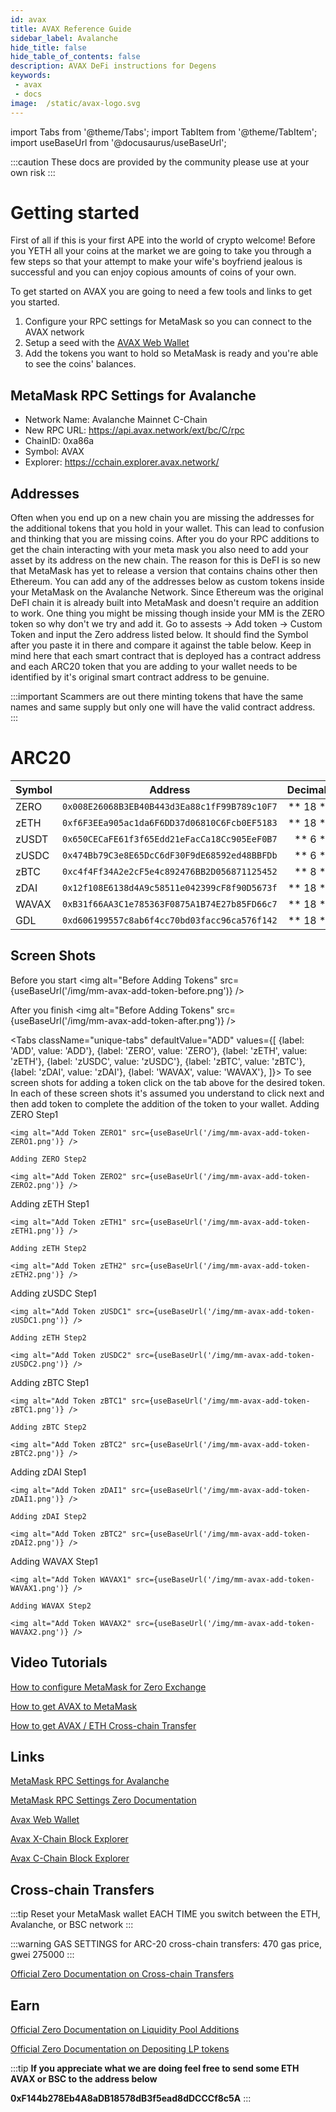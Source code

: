 ```yaml
---
id: avax
title: AVAX Reference Guide
sidebar_label: Avalanche
hide_title: false
hide_table_of_contents: false
description: AVAX DeFi instructions for Degens
keywords: 
 - avax
 - docs
image:  /static/avax-logo.svg
---
```


import Tabs from '@theme/Tabs';
import TabItem from '@theme/TabItem';
import useBaseUrl from '@docusaurus/useBaseUrl';

:::caution
These docs are provided by the community please use at your own risk
:::

# Getting started

First of all if this is your first APE into the world of crypto welcome! Before you YETH all your coins at the 
market we are going to take you through a few steps so that your attempt to make your wife's boyfriend jealous 
is successful and you can enjoy copious amounts of coins of your own.

To get started on AVAX you are going to need a few tools and links to get you started. 

1. Configure your RPC settings for MetaMask so you can connect to the AVAX network
1. Setup a seed with the [AVAX Web Wallet](https://wallet.avax.network/)
1. Add the tokens you want to hold so MetaMask is ready and you're able to see the coins' balances.

## MetaMask RPC Settings for Avalanche 

* Network Name: Avalanche Mainnet C-Chain
* New RPC URL: https://api.avax.network/ext/bc/C/rpc
* ChainID: 0xa86a
* Symbol: AVAX
* Explorer: https://cchain.explorer.avax.network/

## Addresses 

Often when you end up on a new chain you are missing the addresses for the additional tokens that you hold in 
your wallet. This can lead to confusion and thinking that you are missing coins. After you do your RPC 
additions to get the chain interacting with your meta mask you also need to add your asset by its address on the new chain. 
The reason for this is DeFI is so new that MetaMask has yet to release a version that contains chains other then Ethereum.
You can add any of the addresses below as custom tokens inside your MetaMask on the Avalanche Network. Since Ethereum was 
the original DeFI chain it is already built into MetaMask and doesn't require an addition to work. One thing you might be 
missing though inside your MM is the ZERO token so why don't we try and add it. Go to assests -> Add token -> Custom Token
and input the Zero address listed below. It should find the Symbol after you paste it in there and compare it against the 
table below. Keep in mind here that each smart contract that is deployed has a contract address and each ARC20 token that 
you are adding to your wallet needs to be identified by it's original smart contract address to be genuine. 

:::important
Scammers are out there minting tokens that have the same names and same supply but only one will have the valid contract address.  
:::

# ARC20
| Symbol	|	Address					|	Decimals	|
| ------------- | 	:-----------: 				| 	-----: 		|
| ZERO		| `0x008E26068B3EB40B443d3Ea88c1fF99B789c10F7`	|	 ** 18  **	| 
| zETH		| `0xf6F3EEa905ac1da6F6DD37d06810C6Fcb0EF5183`	|	 ** 18 **	|	
| zUSDT		| `0x650CECaFE61f3f65Edd21eFacCa18Cc905EeF0B7`	|	 ** 6  **	| 
| zUSDC		| `0x474Bb79C3e8E65DcC6dF30F9dE68592ed48BBFDb`	|	 ** 6  **	| 
| zBTC		| `0xc4f4Ff34A2e2cF5e4c892476BB2D056871125452`	|	 ** 8  **	| 
| zDAI		| `0x12f108E6138d4A9c58511e042399cF8f90D5673f`	|	 ** 18  **	| 
| WAVAX		| `0xB31f66AA3C1e785363F0875A1B74E27b85FD66c7`	|	 ** 18  **	| 
| GDL		| `0xd606199557c8ab6f4cc70bd03facc96ca576f142`	|	 ** 18  **	| 


## Screen Shots
Before you start
<img alt="Before Adding Tokens" src={useBaseUrl('/img/mm-avax-add-token-before.png')} />

After you finish
<img alt="Before Adding Tokens" src={useBaseUrl('/img/mm-avax-add-token-after.png')} />

<Tabs
  className="unique-tabs"
  defaultValue="ADD"
  values={[
    {label: 'ADD', value: 'ADD'},
    {label: 'ZERO', value: 'ZERO'},
    {label: 'zETH', value: 'zETH'},
    {label: 'zUSDC', value: 'zUSDC'},
	{label: 'zBTC', value: 'zBTC'},
	{label: 'zDAI', value: 'zDAI'},
	{label: 'WAVAX', value: 'WAVAX'},
  ]}>
  <TabItem value="ADD">
	To see screen shots for adding a token click on the tab above for the desired token.
	In each of these screen shots it's assumed you understand to click next and then add token
	to complete the addition of the token to your wallet.
  </TabItem>
  <TabItem value="ZERO">
	Adding ZERO Step1
	
	<img alt="Add Token ZERO1" src={useBaseUrl('/img/mm-avax-add-token-ZERO1.png')} />
	
	Adding ZERO Step2
	
	<img alt="Add Token ZERO2" src={useBaseUrl('/img/mm-avax-add-token-ZERO2.png')} />
  </TabItem>
  <TabItem value="zETH">
	Adding zETH Step1
	
	<img alt="Add Token zETH1" src={useBaseUrl('/img/mm-avax-add-token-zETH1.png')} />
	
	Adding zETH Step2
	
	<img alt="Add Token zETH2" src={useBaseUrl('/img/mm-avax-add-token-zETH2.png')} />
  </TabItem>
  <TabItem value="zUSDC">
	Adding zUSDC Step1
	
	<img alt="Add Token zUSDC1" src={useBaseUrl('/img/mm-avax-add-token-zUSDC1.png')} />
	
	Adding zETH Step2
	
	<img alt="Add Token zUSDC2" src={useBaseUrl('/img/mm-avax-add-token-zUSDC2.png')} />
  </TabItem>
  <TabItem value="zBTC">
	Adding zBTC Step1
	
	<img alt="Add Token zBTC1" src={useBaseUrl('/img/mm-avax-add-token-zBTC1.png')} />
	
	Adding zBTC Step2
	
	<img alt="Add Token zBTC2" src={useBaseUrl('/img/mm-avax-add-token-zBTC2.png')} />
  </TabItem>
   <TabItem value="zDAI">
	Adding zDAI Step1
	
	<img alt="Add Token zDAI1" src={useBaseUrl('/img/mm-avax-add-token-zDAI1.png')} />
	
	Adding zDAI Step2
	
	<img alt="Add Token zBTC2" src={useBaseUrl('/img/mm-avax-add-token-zDAI2.png')} />
  </TabItem>
  <TabItem value="WAVAX">
	Adding WAVAX Step1
	
	<img alt="Add Token WAVAX1" src={useBaseUrl('/img/mm-avax-add-token-WAVAX1.png')} />
	
	Adding WAVAX Step2
	
	<img alt="Add Token WAVAX2" src={useBaseUrl('/img/mm-avax-add-token-WAVAX2.png')} />
  </TabItem>
  
</Tabs>

## Video Tutorials

[How to configure MetaMask for Zero Exchange](https://www.youtube.com/watch?v=qlFmpn7_Ng8)

[How to get AVAX to MetaMask](https://www.youtube.com/watch?v=qs1O_5aX-L0)

[How to get AVAX / ETH Cross-chain Transfer](https://www.youtube.com/watch?v=6W3OEFCI6TE)

## Links 

[MetaMask RPC Settings for Avalanche](https://docs.avax.network/build/tutorials/smart-contracts/deploy-a-smart-contract-on-avalanche-using-remix-and-metamask)

[MetaMask RPC Settings Zero Documentation](https://zero-exchange.gitbook.io/zero-exchange-docs/guides/avalanche-guides/part-a-how-to-add-avalanche-mainnet-to-metamask)

[Avax Web Wallet](https://wallet.avax.networks/)

[Avax X-Chain Block Explorer](https://explorer.avax.network/)

[Avax C-Chain Block Explorer](https://cchain.explorer.avax.network/)


## Cross-chain Transfers

:::tip
Reset your MetaMask wallet EACH TIME you switch between the ETH, Avalanche, or BSC network
:::

:::warning
GAS SETTINGS for ARC-20 cross-chain transfers: 470 gas price, gwei 275000
:::


[Official Zero Documentation on Cross-chain Transfers](https://zero-exchange.gitbook.io/zero-exchange-docs/guides/avalanche-guides/part-b-how-to-enter-avalanche-mainnet-via-zero-exchange)

## Earn

[Official Zero Documentation on Liquidity Pool Additions](https://zero-exchange.gitbook.io/zero-exchange-docs/guides/avalanche-guides/part-c-how-to-buy-swap-tokens-for-the-lp-pair-of-your-choosing)

[Official Zero Documentation on Depositing LP tokens](https://zero-exchange.gitbook.io/zero-exchange-docs/guides/avalanche-guides/part-d-how-to-add-liquidity-to-lp-pair-and-deposit-lp-tokens)

:::tip
**If you appreciate what we are doing feel free to send some ETH AVAX or BSC to the address below**

**0xF144b278Eb4A8aDB18578dB3f5ead8dDCCCf8c5A**
:::